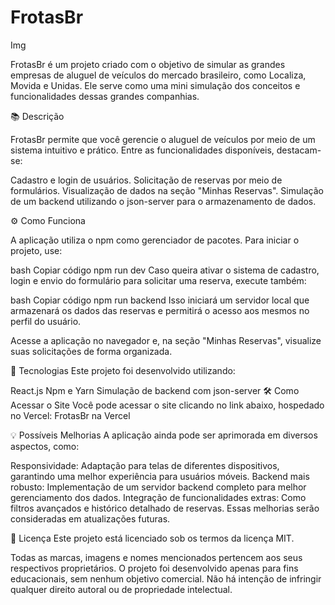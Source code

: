 <h1>FrotasBr</h1>
Img

FrotasBr é um projeto criado com o objetivo de simular as grandes empresas de aluguel de veículos do mercado brasileiro, como Localiza, Movida e Unidas. Ele serve como uma mini simulação dos conceitos e funcionalidades dessas grandes companhias.

📚 Descrição

FrotasBr permite que você gerencie o aluguel de veículos por meio de um sistema intuitivo e prático. Entre as funcionalidades disponíveis, destacam-se:

Cadastro e login de usuários.
Solicitação de reservas por meio de formulários.
Visualização de dados na seção "Minhas Reservas".
Simulação de um backend utilizando o json-server para o armazenamento de dados.

⚙️ Como Funciona

A aplicação utiliza o npm como gerenciador de pacotes. Para iniciar o projeto, use:

bash
Copiar código
npm run dev
Caso queira ativar o sistema de cadastro, login e envio do formulário para solicitar uma reserva, execute também:

bash
Copiar código
npm run backend
Isso iniciará um servidor local que armazenará os dados das reservas e permitirá o acesso aos mesmos no perfil do usuário.

Acesse a aplicação no navegador e, na seção "Minhas Reservas", visualize suas solicitações de forma organizada.

🚀 Tecnologias
Este projeto foi desenvolvido utilizando:

React.js
Npm e Yarn
Simulação de backend com json-server
🛠️ Como Acessar o Site
Você pode acessar o site clicando no link abaixo, hospedado no Vercel:
FrotasBr na Vercel

💡 Possíveis Melhorias
A aplicação ainda pode ser aprimorada em diversos aspectos, como:

Responsividade: Adaptação para telas de diferentes dispositivos, garantindo uma melhor experiência para usuários móveis.
Backend mais robusto: Implementação de um servidor backend completo para melhor gerenciamento dos dados.
Integração de funcionalidades extras: Como filtros avançados e histórico detalhado de reservas.
Essas melhorias serão consideradas em atualizações futuras.

📜 Licença
Este projeto está licenciado sob os termos da licença MIT.

Todas as marcas, imagens e nomes mencionados pertencem aos seus respectivos proprietários.
O projeto foi desenvolvido apenas para fins educacionais, sem nenhum objetivo comercial.
Não há intenção de infringir qualquer direito autoral ou de propriedade intelectual.
